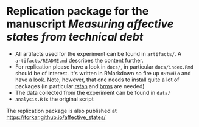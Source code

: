 # Replication package for the manuscript *Measuring affective states from technical debt*

* All artifacts used for the experiment can be found in `artifacts/`. A `artifacts/README.md` describes the content further.
* For replication please have a look in `docs/`, in particular `docs/index.Rmd` should be of interest. It's written in RMarkdown so fire up `RStudio` and have a look. Note, however, that one needs to install quite a lot of packages (in particular [rstan](https://mc-stan.org/users/interfaces/rstan) and [brms](https://github.com/paul-buerkner/brms) are needed)
* The data collected from the experiment can be found in `data/`
* `analysis.R` is the original script

The replication package is also published at https://torkar.github.io/affective_states/
